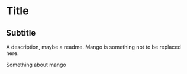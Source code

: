# Title
## Subtitle
A description, maybe a readme. Mango is something not to be replaced here.
<!-- stamp mangostamp -->
Something about mango
<!-- endstamp -->
